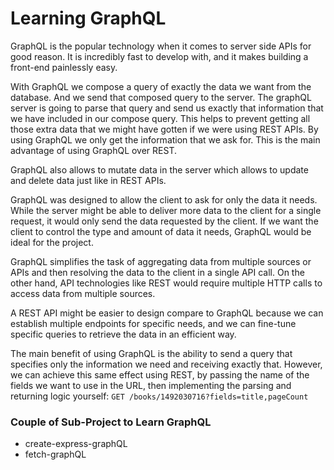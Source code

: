 # Learning GraphQL

GraphQL is the popular technology when it comes to server side APIs for good reason. It is incredibly fast to develop with, and it makes building a front-end painlessly easy.

With GraphQL we compose a query of exactly the data we want from the database. And we send that composed  query to the server. The graphQL server is going to parse that query and send us exactly that information that we have included in our compose query. This helps to prevent getting all those extra data that we might have gotten if we were using REST APIs. By using GraphQL we only get the information that we ask for. This is the main advantage of using GraphQL over REST. 

GraphQL also allows to mutate data in the server which allows to update and delete data just like in REST APIs.

GraphQL was designed to allow the client to ask for only the data it needs. While the server might be able to deliver more data to the client for a single request, it would only send the data requested by the client. If we want the client to control the type and amount of data it needs, GraphQL would be ideal for the project.

GraphQL simplifies the task of aggregating data from multiple sources or APIs and then resolving the data to the client in a single API call. On the other hand, API technologies like REST would require multiple HTTP calls to access data from multiple sources.

 A REST API might be easier to design compare to GraphQL because we can establish multiple endpoints for specific needs, and we can fine-tune specific queries to retrieve the data in an efficient way.

 The main benefit of using GraphQL is the ability to send a query that specifies only the information we need and receiving exactly that. However, we can achieve this same effect using REST, by passing the name of the fields we want to use in the URL, then implementing the parsing and returning logic yourself: `GET /books/1492030716?fields=title,pageCount`

### Couple of Sub-Project to Learn GraphQL
 - create-express-graphQL
 - fetch-graphQL